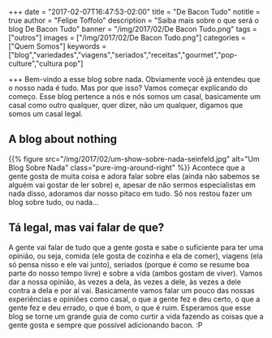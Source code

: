 +++
date = "2017-02-07T16:47:53-02:00"
title = "De Bacon Tudo"
notitle = true
author = "Felipe Toffolo"
description = "Saiba mais sobre o que será o blog De Bacon Tudo"
banner = "/img/2017/02/De Bacon Tudo.png"
tags = ["outros"]
images = ["/img/2017/02/De Bacon Tudo.png"]
categories = ["Quem Somos"]
keywords = ["blog","variedades","viagens","seriados","receitas","gourmet","pop-culture","cultura pop"]

+++
Bem-vindo a esse blog sobre nada. Obviamente você já entendeu que o nosso nada é tudo. Mas por que isso? Vamos começar explicando do começo. Esse blog pertence a nós e nós somos um casal, basicamente um casal como outro qualquer, quer dizer, não um qualquer, digamos que somos um casal legal.

<!--more-->
## A blog about nothing
{{% figure src="/img/2017/02/um-show-sobre-nada-seinfeld.jpg" alt="Um Blog Sobre Nada" class="pure-img-around-right" %}}
Acontece que a gente gosta de muita coisa e adora falar sobre elas (ainda não sabemos se alguém vai gostar de ler sobre) e, apesar de não sermos especialistas em nada disso, adoramos dar nosso pitaco em tudo. Só nos restou fazer um blog sobre tudo, ou nada...
## Tá legal, mas vai falar de que?
A gente vai falar de tudo que a gente gosta e sabe o suficiente para ter uma opinião, ou seja, comida (ele gosta de cozinha e ela de comer), viagens (ela só pensa nisso e ele vai junto), seriados (porque é como se resume boa parte do nosso tempo livre) e sobre a vida (ambos gostam de viver). Vamos dar a nossa opinião, às vezes a dela, às vezes a dele, às vezes a dele contra a dela e por aí vai. Basicamente vamos falar um pouco das nossas experiências e opiniões como casal, o que a gente fez e deu certo, o que a gente fez e deu errado, o que é bom, o que é ruim. Esperamos que esse blog se torne um grande guia de como curtir a vida fazendo as coisas que a gente gosta e sempre que possível adicionando bacon. :P
